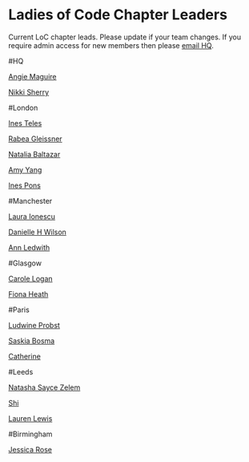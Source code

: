 # Ladies of Code Chapter Leaders

Current LoC chapter leads. Please update if your team changes. If you require admin access for new members then please [email HQ](mailto:hello@ladiesofcode.com).

#HQ

[Angie Maguire](https://twitter.com/lalamaguire)

[Nikki Sherry](https://twitter.com/smallsherry)

#London

[Ines Teles](https://twitter.com/iteles)

[Rabea Gleissner](https://twitter.com/aebar)

[Natalia Baltazar](https://twitter.com/NataliaLKB)

[Amy Yang](https://twitter.com/aycyang)

[Ines Pons](https://twitter.com/binusida)

#Manchester

[Laura Ionescu](https://twitter.com/lauraionescu1)

[Danielle H Wilson](https://twitter.com/MrsDHW)

[Ann Ledwith](https://uk.linkedin.com/in/ann-ledwith-113667a9)

#Glasgow

[Carole Logan](https://twitter.com/crgrieve)

[Fiona Heath](https://twitter.com/fieheath)

#Paris

[Ludwine Probst](https://twitter.com/nivdul)

[Saskia Bosma](https://twitter.com/APIkitties)

[Catherine](https://twitter.com/Zebrilee)


#Leeds

[Natasha Sayce Zelem](https://twitter.com/unharmonic)

[Shi](https://twitter.com/shi)

[Lauren Lewis](https://twitter.com/lori_lew)

#Birmingham

[Jessica Rose](https://twitter.com/jesslynnrose)
